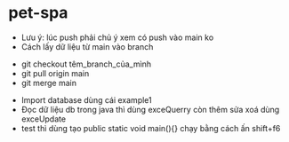 # pet-spa
- Lưu ý: lúc push phải chủ ý xem có push vào main ko
- Cách lấy dữ liệu từ main vào branch
 + git checkout têm_branch_của_mình
 + git pull origin main 
 + git merge main
- Import database dùng cái example1
- Đọc dữ liệu db trong java thì dùng exceQuerry còn thêm sửa xoá dùng exceUpdate
- test thì dùng tạo public static void main(){} chạy bằng cách ấn shift+f6